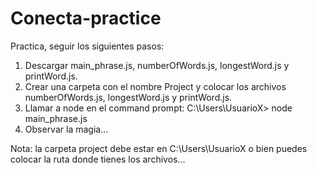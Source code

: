 # Conecta-practice

Practica, seguir los siguientes pasos:

1. Descargar main_phrase.js, numberOfWords.js, longestWord.js y printWord.js.
2. Crear una carpeta con el nombre Project y colocar los archivos numberOfWords.js, longestWord.js y printWord.js.
3. Llamar a node en el command prompt:
    C:\Users\UsuarioX> node main_phrase.js
4. Observar la magia...

Nota: la carpeta project debe estar en C:\Users\UsuarioX o bien puedes colocar la ruta donde tienes los archivos...
